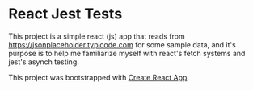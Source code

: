 # React Jest Tests
This project is a simple react (js) app that reads from https://jsonplaceholder.typicode.com for some sample data, and it's purpose is to help me familiarize myself with react's fetch systems and jest's asynch testing.

This project was bootstrapped with [Create React App](https://github.com/facebook/create-react-app).

